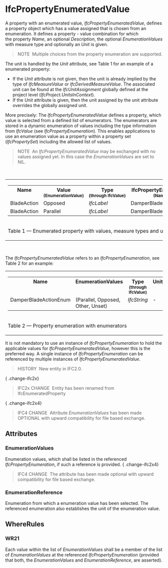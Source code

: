 # IfcPropertyEnumeratedValue

A property with an enumerated value, _IfcPropertyEnumeratedValue_, defines a property object which has a value assigned that is chosen from an enumeration. It defines a property - value combination for which the property _Name_, an optional _Description_, the optional _EnumerationValues_ with measure type and optionally an _Unit_ is given.

> NOTE&nbsp; Multiple choices from the property enumeration are supported.

The unit is handled by the _Unit_ attribute, see Table 1 for an example of a enumerated property:

* If the _Unit_ attribute is not given, then the unit is already implied by the type of _IfcMeasureValue_ or _IfcDerivedMeasureValue_. The associated unit can be found at the _IfcUnitAssignment_ globally defined at the project level (_IfcProject.UnitsInContext_).
* If the _Unit_ attribute is given, then the unit assigned by the unit attribute overrides the globally assigned unit.

More precisely: The _IfcPropertyEnumeratedValue_ defines a property, which value is selected from a defined list of enumerators. The enumerators are stored in a dynamic enumeration of values including the type information from _IfcValue_ (see _IfcPropertyEnumeration_). This enables applications to use an enumeration value as a property within a property set (_IfcPropertySet_) including the allowed list of values.

> NOTE&nbsp; An _IfcPropertyEnumeratedValue_ may be exchanged with no values assigned yet. In this case the _EnumerationValues_ are set to NIL.

&nbsp;

<table>
 <tr>
  <td>
   <table class="gridtable">
    <tr valign="top">
     <th width="15%">Name</th>
     <th width="30%">Value<br> <span style="font-size:smaller">(EnumerationValue)</span></th>
     <th width="25%">Type<br> <span style="font-size:smaller">(through&nbsp;IfcValue)</span></th>
     <th width="30%">IfcPropertyEnumeration<br> <span style="font-size:smaller">(Name)</span></th>
    </tr>
    <tr>
     <td>BladeAction</td>
     <td>Opposed</td>
     <td><em>IfcLabel</em></td>
     <td>DamperBladeActionEnum</td>
    </tr>
    <tr>
     <td>BladeAction</td>
     <td>Parallel</td>
     <td><em>IfcLabel</em></td>
     <td>DamperBladeActionEnum</td>
    </tr>
   </table>
  </td>
 </tr>
 <tr>
  <td><p class="table">Table 1 &mdash; Enumerated property with values, measure types and units</p></td>
 </tr>
</table>

&nbsp;

The _IfcPropertyEnumeratedValue_ refers to an _IfcPropertyEnumeration_, see Table 2 for an example:

<table>
 <tr>
  <td>
   <table class="gridtable">
    <tr valign="top">
     <th width="30%"><b>Name</b></th>
     <th width="30%"><b>EnumerationValues</b></th>
     <th width="25%"><b>Type<br></b> <span style="font-size:smaller">(through IfcValue)</span></th>
     <th width="15%"><b>Unit</b></th>
    </tr>
    <tr valign="top">
     <td>DamperBladeActionEnum</td>
     <td>(Parallel, Opposed, Other, Unset)</td>
     <td><em>IfcString</em></td>
     <td>-</td>
    </tr>
   </table>
  </td>
 </tr>
 <tr>
  <td><p class="table">Table 2 &mdash; Property enumeration with enumerators</p></td>
 </tr>
</table>

It is not mandatory to use an instance of _IfcPropertyEnumeration_ to hold the applicable values for _IfcPropertyEnumeratedValue_, however this is the preferred way. A single instance of _IfcPropertyEnumeration_ can be referenced by multiple instances of _IfcPropertyEnumeratedValue_.

> HISTORY&nbsp; New entity in IFC2.0.

{ .change-ifc2x}
> IFC2x CHANGE&nbsp; Entity has been renamed from IfcEnumeratedProperty

{ .change-ifc2x4}
> IFC4 CHANGE&nbsp; Attribute _EnumerationValues_ has been made OPTIONAL with upward compatibility for file based exchange.

## Attributes

### EnumerationValues
Enumeration values, which shall be listed in the referenced _IfcPropertyEnumeration_, if such a reference is provided.
{ .change-ifc2x4}
> IFC4 CHANGE&nbsp; The attribute has been made optional with upward compatibility for file based exchange.

### EnumerationReference
Enumeration from which a enumeration value has been selected. The referenced enumeration also establishes the unit of the enumeration value.

## WhereRules

### WR21
Each value within the list of _EnumerationValues_ shall be a member of the list of _EnumerationValues_ at the referenced _IfcPropertyEnumeration_ (provided that both, the _EnumerationValues_ and _EnumerationReference_, are asserted).
